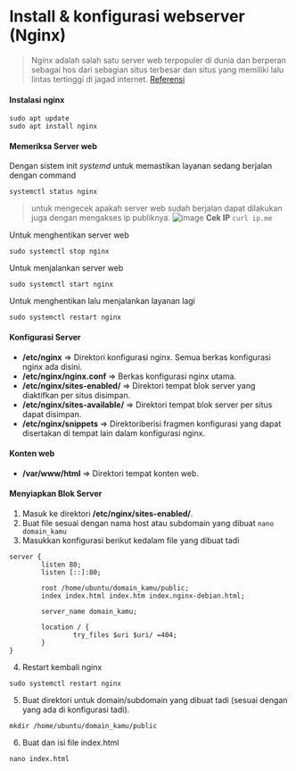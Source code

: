 # Install & konfigurasi webserver (Nginx)

> Nginx adalah salah satu server web terpopuler di dunia dan berperan sebagai hos dari sebagian situs terbesar dan situs yang memiliki lalu lintas tertinggi di jagad internet. [Referensi](https://www.digitalocean.com/community/tutorials/how-to-install-nginx-on-ubuntu-20-04-id)

#### Instalasi nginx
```
sudo apt update
sudo apt install nginx
```

#### Memeriksa Server web
Dengan sistem init *systemd* untuk memastikan layanan sedang berjalan dengan command 
```
systemctl status nginx
```

> untuk mengecek apakah server web sudah berjalan dapat dilakukan juga dengan mengakses ip publiknya.
![image](https://user-images.githubusercontent.com/68054503/165980295-978f5299-0b98-489c-8120-881c68250815.png)
**Cek IP** 
`curl ip.me`

Untuk menghentikan server web
```
sudo systemctl stop nginx
```

Untuk menjalankan server web
```
sudo systemctl start nginx
```

Untuk menghentikan lalu menjalankan layanan lagi
```
sudo systemctl restart nginx
```

#### Konfigurasi Server
* **/etc/nginx** => Direktori konfigurasi nginx. Semua berkas konfigurasi nginx ada disini.
* **/etc/nginx/nginx.conf** => Berkas konfigurasi nginx utama.
* **/etc/nginx/sites-enabled/** => Direktori tempat blok server yang diaktifkan per situs disimpan.
* **/etc/nginx/sites-available/** => Direktori tempat blok server per situs dapat disimpan.
* **/etc/nginx/snippets** => Direktoriberisi fragmen konfigurasi yang dapat disertakan di tempat lain dalam konfigurasi nginx.

#### Konten web
* **/var/www/html** => Direktori tempat konten web.

#### Menyiapkan Blok Server
1. Masuk ke direktori **/etc/nginx/sites-enabled/**.
2. Buat file sesuai dengan nama host atau subdomain yang dibuat
`nano domain_kamu`
3. Masukkan konfigurasi berikut kedalam file yang dibuat tadi
```
server {
        listen 80;
        listen [::]:80;

        root /home/ubuntu/domain_kamu/public;
        index index.html index.htm index.nginx-debian.html;

        server_name domain_kamu;

        location / {
                try_files $uri $uri/ =404;
        }
}
```

4. Restart kembali nginx 
```
sudo systemctl restart nginx
```

5. Buat direktori untuk domain/subdomain yang dibuat tadi (sesuai dengan yang ada di konfigurasi tadi).
```
mkdir /home/ubuntu/domain_kamu/public
```

6. Buat dan isi file index.html
```
nano index.html
```
